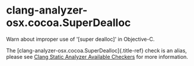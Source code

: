 # clang-analyzer-osx.cocoa.SuperDealloc

Warn about improper use of \'\[super dealloc\]\' in Objective-C.

The [clang-analyzer-osx.cocoa.SuperDealloc]{.title-ref} check is an
alias, please see [Clang Static Analyzer Available
Checkers](https://clang.llvm.org/docs/analyzer/checkers.html#osx-cocoa-superdealloc)
for more information.
